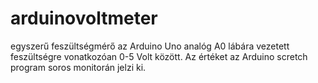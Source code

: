 arduinovoltmeter
================

egyszerű feszültségmérő az Arduino Uno analóg A0 lábára vezetett feszültségre vonatkozóan 0-5 Volt között. Az értéket az Arduino scretch program soros monitorán jelzi ki.
